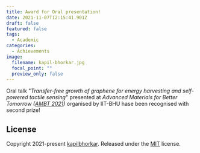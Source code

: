 ```yaml
---
title: Award for Oral presentation!
date: 2021-11-07T12:15:41.901Z
draft: false
featured: false
tags:
  - Academic
categories:
  - Achievements
image:
  filename: kapil-bhorkar.jpg
  focal_point: ""
  preview_only: false
---
```

Oral talk "*Transfer-free growth of graphene for energy harvesting and self-powered tactile sensing*" presented at *Advanced Materials for Better Tomorrow ([AMBT 2021](https://sites.google.com/view/ambt2021/home))* organised by IIT-BHU hase been recognised with second prize!

## License

Copyright 2021-present [kapilbhorkar](https://georgecushen.com). Released under the [MIT](https://github.com/wowchemy/wowchemy-hugo-modules/blob/master/LICENSE.md) license.
